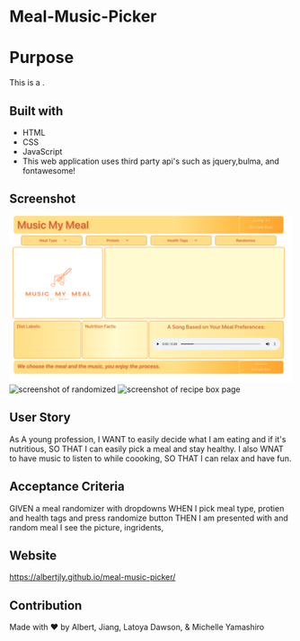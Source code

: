 # Meal-Music-Picker

# Purpose
This is a . 

## Built with 
* HTML
* CSS
* JavaScript
* This web application uses third party api's such as jquery,bulma, and fontawesome!

## Screenshot
![screenshot of startpage](/assets/images/startpage.png)
![screenshot of randomized](/assets/images/)
![screenshot of recipe box page](/assets/images/)




## User Story
As A young profession,
I WANT to easily decide what I am eating and if it's nutritious,
SO THAT I can easily pick a meal and stay healthy.
I also WNAT to have music to listen to while coooking, 
SO THAT I can relax and have fun.


## Acceptance Criteria 
GIVEN a meal randomizer with dropdowns
WHEN I pick meal type, protien and health tags and press randomize button
THEN I am presented with and random meal I see the picture, ingridents, 

## Website
https://albertjly.github.io/meal-music-picker/

## Contribution
Made with ❤️  by  Albert, Jiang, Latoya Dawson, & Michelle Yamashiro 



